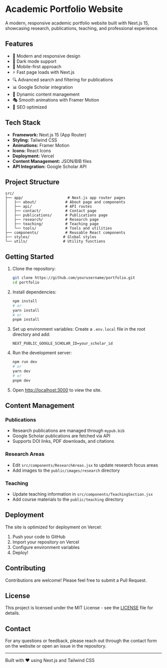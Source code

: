 # Academic Portfolio Website

A modern, responsive academic portfolio website built with Next.js 15, showcasing research, publications, teaching, and professional experience.

## Features

- 🎨 Modern and responsive design
- 🌙 Dark mode support
- 📱 Mobile-first approach
- ⚡ Fast page loads with Next.js
- 🔍 Advanced search and filtering for publications
- 📊 Google Scholar integration
- 📝 Dynamic content management
- 🎭 Smooth animations with Framer Motion
- 🎯 SEO optimized

## Tech Stack

- **Framework:** Next.js 15 (App Router)
- **Styling:** Tailwind CSS
- **Animations:** Framer Motion
- **Icons:** React Icons
- **Deployment:** Vercel
- **Content Management:** JSON/BIB files
- **API Integration:** Google Scholar API

## Project Structure

```
src/
├── app/                    # Next.js app router pages
│   ├── about/             # About page and components
│   ├── api/               # API routes
│   ├── contact/           # Contact page
│   ├── publications/      # Publications page
│   ├── research/          # Research page
│   ├── teaching/          # Teaching page
│   └── tools/             # Tools and utilities
├── components/            # Reusable React components
├── styles/               # Global styles
└── utils/                # Utility functions
```

## Getting Started

1. Clone the repository:
   ```bash
   git clone https://github.com/yourusername/portfolio.git
   cd portfolio
   ```

2. Install dependencies:
   ```bash
   npm install
   # or
   yarn install
   # or
   pnpm install
   ```

3. Set up environment variables:
   Create a `.env.local` file in the root directory and add:
   ```
   NEXT_PUBLIC_GOOGLE_SCHOLAR_ID=your_scholar_id
   ```

4. Run the development server:
   ```bash
   npm run dev
   # or
   yarn dev
   # or
   pnpm dev
   ```

5. Open [http://localhost:3000](http://localhost:3000) to view the site.

## Content Management

### Publications
- Research publications are managed through `mypub.bib`
- Google Scholar publications are fetched via API
- Supports DOI links, PDF downloads, and citations

### Research Areas
- Edit `src/components/ResearchAreas.jsx` to update research focus areas
- Add images to the `public/images/research` directory

### Teaching
- Update teaching information in `src/components/TeachingSection.jsx`
- Add course materials to the `public/teaching` directory

## Deployment

The site is optimized for deployment on Vercel:

1. Push your code to GitHub
2. Import your repository on Vercel
3. Configure environment variables
4. Deploy!

## Contributing

Contributions are welcome! Please feel free to submit a Pull Request.

## License

This project is licensed under the MIT License - see the [LICENSE](LICENSE) file for details.

## Contact

For any questions or feedback, please reach out through the contact form on the website or open an issue in the repository.

---

Built with ❤️ using Next.js and Tailwind CSS
